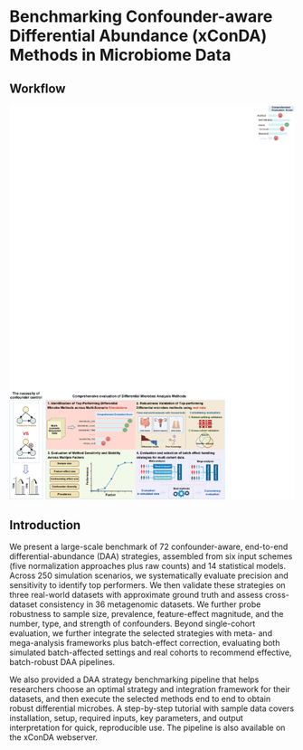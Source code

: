 # Benchmarking Confounder-aware Differential Abundance (xConDA) Methods in Microbiome Data

## Workflow
<img src="imgs/Study_design.png" width="600" alt="Study overview">

## Introduction
We present a large-scale benchmark of 72 confounder-aware, end-to-end differential-abundance (DAA) strategies, assembled from six input schemes (five normalization approaches plus raw counts) and 14 statistical models. Across 250 simulation scenarios, we systematically evaluate precision and sensitivity to identify top performers. We then validate these strategies on three real-world datasets with approximate ground truth and assess cross-dataset consistency in 36 metagenomic datasets. We further probe robustness to sample size, prevalence, feature-effect magnitude, and the number, type, and strength of confounders. Beyond single-cohort evaluation, we further integrate the selected strategies with meta- and mega-analysis frameworks plus batch-effect correction, evaluating both simulated batch-affected settings and real cohorts to recommend effective, batch-robust DAA pipelines.

We also provided a DAA strategy benchmarking pipeline that helps researchers choose an optimal strategy and integration framework for their datasets, and then execute the selected methods end to end to obtain robust differential microbes. A step-by-step tutorial with sample data covers installation, setup, required inputs, key parameters, and output interpretation for quick, reproducible use. The pipeline is also available on the xConDA webserver.




